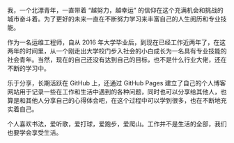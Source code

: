 我，一个北漂青年，一直带着 “越努力，越幸运” 的信仰在这个充满机会和挑战的城市奋斗着。为了更好的未来一直在不断努力学习来丰富自己的人生阅历和专业技能。

作为一名运维工程师，自从 2016 年大学毕业后，到现在已经工作近两年了，在这两年的时间里，从一个刚走出大学校门步入社会的小白成长为一名具有专业技能的社会青年。当然，现在的自己还没有达到自己的目标，也不是什么行业大佬，还在不断的学习中。

乐于分享，长期活跃在 GitHub 上，还通过 GitHub Pages 建立了自己的个人博客网站用于记录一些在工作和生活中遇到的各种问题，同时也可以分享给其他人，也算是和其他人分享自己的心得体会吧，在这个过程中可以学到很多，也在不断地充实着自己。

个人喜欢书法，爱听歌，爱打球，爱跑步，爱爬山。工作并不是生活的全部，我们也要学会享受生活。
